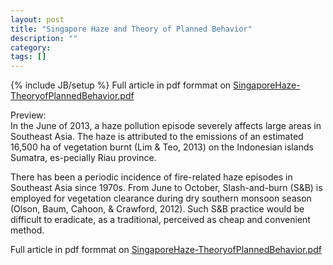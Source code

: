 ```yaml
---
layout: post
title: "Singapore Haze and Theory of Planned Behavior"
description: ""
category: 
tags: []
---
```

{% include JB/setup %}
Full article in pdf formmat on [SingaporeHaze-TheoryofPlannedBehavior.pdf](/assets/pdf/SingaporeHaze-TheoryofPlannedBehavior.pdf)  

Preview:  
In the June of 2013, a haze pollution episode severely affects large areas in Southeast Asia. The haze is attributed to the emissions of an estimated 16,500 ha of vegetation burnt (Lim & Teo, 2013) on the Indonesian islands Sumatra, es-pecially Riau province.  
 

There has been a periodic incidence of fire-related haze episodes in Southeast Asia since 1970s. From June to October, Slash-and-burn (S&B) is employed for vegetation clearance during dry southern monsoon season (Olson, Baum, Cahoon, & Crawford, 2012). Such S&B practice would be difficult to eradicate, as a traditional, perceived as cheap and convenient method.  

Full article in pdf formmat on [SingaporeHaze-TheoryofPlannedBehavior.pdf](/assets/pdf/SingaporeHaze-TheoryofPlannedBehavior.pdf)  